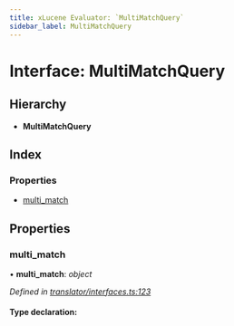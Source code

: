 ```yaml
---
title: xLucene Evaluator: `MultiMatchQuery`
sidebar_label: MultiMatchQuery
---
```


# Interface: MultiMatchQuery

## Hierarchy

* **MultiMatchQuery**

## Index

### Properties

* [multi_match](multimatchquery.md#multi_match)

## Properties

###  multi_match

• **multi_match**: *object*

*Defined in [translator/interfaces.ts:123](https://github.com/terascope/teraslice/blob/d8feecc03/packages/xlucene-evaluator/src/translator/interfaces.ts#L123)*

#### Type declaration:

